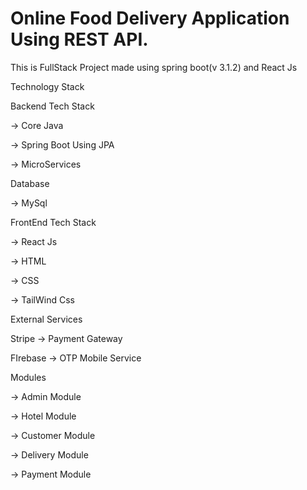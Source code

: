 # Online Food Delivery Application Using REST API.

This is FullStack Project made using spring boot(v 3.1.2) and React Js

Technology Stack

Backend Tech Stack

-> Core Java

-> Spring Boot Using JPA

-> MicroServices

Database

-> MySql

FrontEnd Tech Stack

-> React Js

-> HTML

-> CSS

-> TailWind Css

External Services

Stripe -> Payment Gateway

FIrebase -> OTP Mobile Service 

Modules

-> Admin Module

-> Hotel Module

-> Customer Module

-> Delivery Module

-> Payment Module


